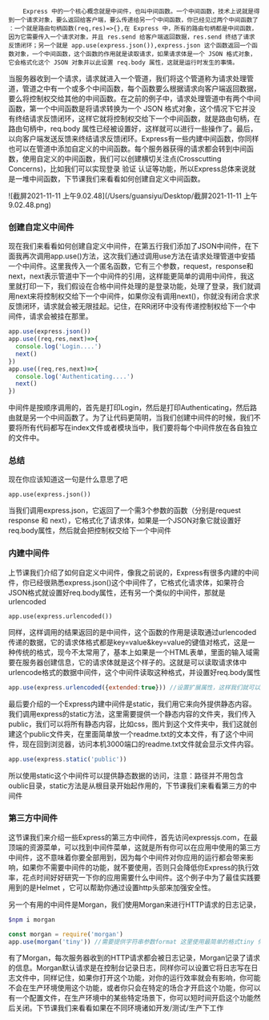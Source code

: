 		Express 中的一个核心概念就是中间件，也叫中间函数。一个中间函数，技术上说就是得到一个请求对象，要么返回给客户端，要么传递给另一个中间函数，你已经见过两个中间函数了 ：一个就是路由句柄函数(req,res)=>{},在 Express 中，所有的路由句柄都是中间函数，因为它需要传入一个请求对象，并且 res.send 给客户端返回数据，res.send 终结了请求反馈闭环；另一个就是 app.use(express.json()),express.json 这个函数返回一个函数对象，一个中间函数，这个函数的作用就是读取请求，如果请求体是一个 JSON 格式对象，它会格式化这个 JSON 对象并以此设置 req.body 属性，这就是运行时发生的事情。
​		当服务器收到一个请求，请求就进入一个管道，我们将这个管道称为请求处理管道，管道之中有一个或多个中间函数，每个函数要么根据请求向客户端返回数据，要么将控制权交给其他的中间函数。在之前的例子中，请求处理管道中有两个中间函数，第一个中间函数是将请求转换为一个 JSON 格式对象，这个情况下它并没有终结请求反馈闭环，这样它就将控制权交给下一个中间函数，就是路由句柄，在路由句柄中，req.body 属性已经被设置好，这样就可以进行一些操作了。最后，以向客户端发送反馈来终结请求反馈闭环。Express有一些内建中间函数，你同样也可以在管道中添加自定义的中间函数。每个服务器获得的请求都会转到中间函数，使用自定义的中间函数，我们可以创建横切关注点(Crosscutting Concerns)，比如我们可以实现登录 验证 认证等功能，所以Express总体来说就是一堆中间函数，下节课我们来看看如何创建自定义中间函数。

![截屏2021-11-11 上午9.02.48](/Users/guansiyu/Desktop/截屏2021-11-11 上午9.02.48.png)

### 创建自定义中间件

现在我们来看看如何创建自定义中间件，在第五行我们添加了JSON中间件，在下面我再次调用app.use()方法，这次我们通过调用use方法在请求处理管道中安插一个中间件。这里我传入一个匿名函数，它有三个参数，request，response和next，next表示管道中下一个中间件的引用，这样能更简单的调用中间件，我这里就打印一下，我们假设在合格中间件处理的是登录功能，处理了登录，我们就调用next来将控制权交给下一个中间件，如果你没有调用next()，你就没有闭合求求反馈闭环，请求就会被无限挂起。记住，在RR闭环中没有传递控制权给下一个中间件，请求会被挂在那里。

```javascript
app.use(express.json())
app.use((req,res,next)=>{
  console.log('Login....')
  next()
})
app.use((req,res,next)=>{
  console.log('Authenticating....')
  next()
})
```

中间件是按顺序调用的，首先是打印Login，然后是打印Authenticating，然后路由就是另一个中间函数了。为了让代码更简明，当我们创建中间件的时候，我们不要将所有代码都写在index文件或者模块当中，我们要将每个中间件放在各自独立的文件中。 

### 总结

现在你应该知道这一句是什么意思了吧

```
app.use(express.json())
```

当我们调用express.json，它返回了一个需3个参数的函数（分别是request response 和 next），它格式化了请求体，如果是一个JSON对象它就设置好req.body属性，然后就会把控制权交给下一个中间件

### 内建中间件

上节课我们介绍了如何自定义中间件，像我之前说的，Express有很多内建的中间件，你已经很熟悉express.json()这个中间件了，它格式化请求体，如果符合JSON格式就设置好req.body属性，还有另一个类似的中间件，那就是urlencoded

```
app.use(express.urlencoded())
```

同样，这样调用的结果返回的是中间件，这个函数的作用是读取通过urlencoded传递的数据，它的请求体格式都是key=value&key=value的键值对格式，这是一种传统的格式，现今不太常用了，基本上如果是一个HTML表单，里面的输入域需要在服务器创建信息，它的请求体就是这个样子的。这就是可以读取请求体中urlencode格式的数据中间件，这个中间件读取这种格式，并设置好req.body属性

```js
app.use(express.urlencoded({extended:true})) //设置扩展属性，这样我们就可以通过urlencoded格式传递数组或复杂的表单数据
```



最后要介绍的一个Express内建中间件是static，我们用它来向外提供静态内容。我们调用express的static方法，这里需要提供一个静态内容的文件夹，我们传入public，我们可以将所有静态内容，比如css，图片到这个文件夹中，我们这就创建这个public文件夹，在里面简单放一个readme.txt的文本文件，有了这个中间件，现在回到浏览器，访问本机3000端口的readme.txt文件就会显示文件内容。

```js
app.use(express.static('public'))
```

 所以使用static这个中间件可以提供静态数据的访问，注意：路径并不用包含oublic目录，static方法是从根目录开始起作用的，下节课我们来看看第三方的中间件

### 第三方中间件

这节课我们来介绍一些Express的第三方中间件，首先访问expressjs.com，在最顶端的资源菜单，可以找到中间件菜单，这就是所有你可以在应用中使用的第三方中间件，这不意味着你要全部用到，因为每个中间件对你应用的运行都会带来影响，如果你不需要中间件的功能，就不要使用，否则只会降低你Express的执行效率，花点时间好好研究一下你的应用需要什么中间件。这个例子中为了最佳实践要用到的是Helmet ，它可以帮助你通过设置http头部来加强安全性。

另一个有用的中间件是Morgan，我们使用Morgan来进行HTTP请求的日志记录，

```bash
$npm i morgan
```

```javascript
const morgan = require('morgan')
app.use(morgan('tiny')) //需要提供字符串参数format 这里使用最简单的格式tiny 你可以查找官方文档找到最适合你的记录方式
```

有了Morgan，每次服务器收到的HTTP请求都会被日志记录，Morgan记录了请求的信息。Morgan默认请求是在控制台记录日志，同样你可以设置它将日志写在日志文件中，同样记住，如果你打开这个功能，对你的运行效率就会有影响，你可能不会在生产环境使用这个功能，或者你只会在特定的场合才开启这个功能，你可以有一个配置文件，在生产环境中的某些特定场景下，你可以短时间开启这个功能然后关闭。下节课我们来看看如果在不同环境诸如开发/测试/生产下工作

